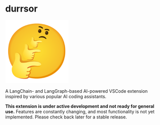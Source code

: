 # durrsor

<img src="media/durrsor.png" width="200" alt="durrsor logo">

A LangChain- and LangGraph-based AI-powered VSCode extension inspired by various popular AI coding assistants.

**This extension is under active development and not ready for general use.** Features are constantly changing, and most functionality is not yet implemented. Please check back later for a stable release.